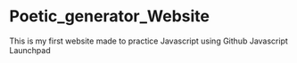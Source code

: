 # Poetic_generator_Website
This is my first website made to practice Javascript using Github Javascript Launchpad
